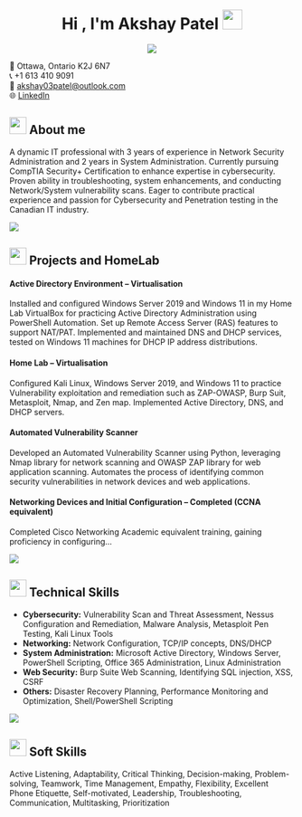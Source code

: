 <h1 align="center"><b>Hi , I'm Akshay Patel </b><img src="https://media.giphy.com/media/hvRJCLFzcasrR4ia7z/giphy.gif" width="35"></h1>
<!--  -->
<p align="center">
  <a href="https://github.com/AkshayPatel03/Resume/blob/main/AkshayPatelCV.pdf"><img src="https://readme-typing-svg.herokuapp.com?font=Time+New+Roman&color=cyan&size=25&center=true&vCenter=true&width=600&height=100&lines=Experienced+Penetration-Tester,;SOC+Analyst,;Cybersecurity+Practitioner,;Active+Learner/Researcher,;Love+to+learn+new+stuffs..."></a>
</p>

📍 Ottawa, Ontario K2J 6N7  
📞 +1 613 410 9091  
📧 akshay03patel@outlook.com  
🌐 [LinkedIn](https://www.linkedin.com/in/akshay-patel-2303/)


## <picture><img src = "https://user-images.githubusercontent.com/74038190/229223156-0cbdaba9-3128-4d8e-8719-b6b4cf741b67.gif" width = 30px></picture> **About me**

A dynamic IT professional with 3 years of experience in Network Security Administration and 2 years in System Administration. Currently pursuing CompTIA Security+ Certification to enhance expertise in cybersecurity. Proven ability in troubleshooting, system enhancements, and conducting Network/System vulnerability scans. Eager to contribute practical experience and passion for Cybersecurity and Penetration testing in the Canadian IT industry.


<picture><img src = "https://user-images.githubusercontent.com/74038190/212284100-561aa473-3905-4a80-b561-0d28506553ee.gif"></picture> 

## <picture><img src = "https://user-images.githubusercontent.com/74038190/214375888-0dc62524-fb43-43fd-9479-098b471d1b9c.gif" width = 30px></picture> **Projects and HomeLab**

#### Active Directory Environment – Virtualisation
Installed and configured Windows Server 2019 and Windows 11 in my Home Lab VirtualBox for practicing Active Directory Administration using PowerShell Automation. Set up Remote Access Server (RAS) features to support NAT/PAT. Implemented and maintained DNS and DHCP services, tested on Windows 11 machines for DHCP IP address distributions.

#### Home Lab – Virtualisation
Configured Kali Linux, Windows Server 2019, and Windows 11 to practice Vulnerability exploitation and remediation such as ZAP-OWASP, Burp Suit, Metasploit, Nmap, and Zen map. Implemented Active Directory, DNS, and DHCP servers.

#### Automated Vulnerability Scanner
Developed an Automated Vulnerability Scanner using Python, leveraging Nmap library for network scanning and OWASP ZAP library for web application scanning. Automates the process of identifying common security vulnerabilities in network devices and web applications.

#### Networking Devices and Initial Configuration – Completed (CCNA equivalent)
Completed Cisco Networking Academic equivalent training, gaining proficiency in configuring...

<picture><img src = "https://user-images.githubusercontent.com/74038190/212284100-561aa473-3905-4a80-b561-0d28506553ee.gif"></picture> 
## <picture><img src = "https://user-images.githubusercontent.com/74038190/212284087-bbe7e430-757e-4901-90bf-4cd2ce3e1852.gif" width = 30px></picture> **Technical Skills**

- **Cybersecurity:** Vulnerability Scan and Threat Assessment, Nessus Configuration and Remediation, Malware Analysis, Metasploit Pen Testing, Kali Linux Tools
- **Networking:** Network Configuration, TCP/IP concepts, DNS/DHCP
- **System Administration:** Microsoft Active Directory, Windows Server, PowerShell Scripting, Office 365 Administration, Linux Administration
- **Web Security:** Burp Suite Web Scanning, Identifying SQL injection, XSS, CSRF
- **Others:** Disaster Recovery Planning, Performance Monitoring and Optimization, Shell/PowerShell Scripting

<picture><img src = "https://user-images.githubusercontent.com/74038190/212284100-561aa473-3905-4a80-b561-0d28506553ee.gif"></picture> 
## <picture><img src = "https://user-images.githubusercontent.com/74038190/235223604-c9f38e6d-e9df-4608-abeb-ae7fbdf46bfd.gif" width = 30px></picture> **Soft Skills**
Active Listening, Adaptability, Critical Thinking, Decision-making, Problem-solving, Teamwork, Time Management, Empathy, Flexibility, Excellent Phone Etiquette, Self-motivated, Leadership, Troubleshooting, Communication, Multitasking, Prioritization
